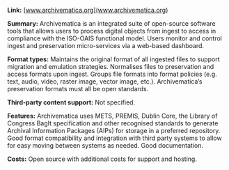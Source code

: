 **Link:** [www.archivematica.org](www.archivematica.org)
 
**Summary:** Archivematica is an integrated suite of open-source software tools that allows users to process digital objects from ingest to access in compliance with the ISO-OAIS functional model. Users monitor and control ingest and preservation micro-services via a web-based dashboard.

**Format types:** Maintains the original format of all ingested files to support migration and emulation strategies. Normalises files to preservation and access formats upon ingest. Groups file formats into format policies (e.g. text, audio, video, raster image, vector image, etc.). Archivematica’s preservation formats must all be open standards.

**Third-party content support:** Not specified.

**Features:** Archivematica uses METS, PREMIS, Dublin Core, the Library of Congress BagIt specification and other recognised standards to generate Archival Information Packages (AIPs) for storage in a preferred repository. Good format compatibility and integration with third party systems to allow for easy moving between systems as needed. Good documentation.

**Costs:** Open source with additional costs for support and hosting.
